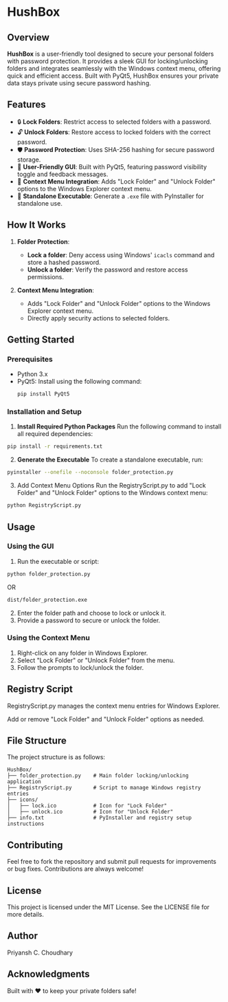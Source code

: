 # HushBox

## Overview
**HushBox** is a user-friendly tool designed to secure your personal folders with password protection. It provides a sleek GUI for locking/unlocking folders and integrates seamlessly with the Windows context menu, offering quick and efficient access. Built with PyQt5, HushBox ensures your private data stays private using secure password hashing.

## Features
- 🔒 **Lock Folders**: Restrict access to selected folders with a password.
- 🔓 **Unlock Folders**: Restore access to locked folders with the correct password.
- 🛡️ **Password Protection**: Uses SHA-256 hashing for secure password storage.
- 🎨 **User-Friendly GUI**: Built with PyQt5, featuring password visibility toggle and feedback messages.
- 📂 **Context Menu Integration**: Adds "Lock Folder" and "Unlock Folder" options to the Windows Explorer context menu.
- 🚀 **Standalone Executable**: Generate a `.exe` file with PyInstaller for standalone use.

## How It Works

1. **Folder Protection**:
   - **Lock a folder**: Deny access using Windows' `icacls` command and store a hashed password.
   - **Unlock a folder**: Verify the password and restore access permissions.

2. **Context Menu Integration**:
   - Adds "Lock Folder" and "Unlock Folder" options to the Windows Explorer context menu.
   - Directly apply security actions to selected folders.

## Getting Started

### Prerequisites
- Python 3.x
- PyQt5: Install using the following command:
  ```bash
  pip install PyQt5
  ```
### Installation and Setup
   1. **Install Required Python Packages**
   Run the following command to install all required dependencies:

```bash
pip install -r requirements.txt
```
   2. **Generate the Executable**
To create a standalone executable, run:

```bash
pyinstaller --onefile --noconsole folder_protection.py
```
3. Add Context Menu Options
Run the RegistryScript.py to add "Lock Folder" and "Unlock Folder" options to the Windows context menu:

```bash
python RegistryScript.py
```
## Usage
### Using the GUI
1. Run the executable or script:
```bash
python folder_protection.py
```
OR
```bash
dist/folder_protection.exe
```
2. Enter the folder path and choose to lock or unlock it.
3. Provide a password to secure or unlock the folder.
### Using the Context Menu
1. Right-click on any folder in Windows Explorer.
2. Select "Lock Folder" or "Unlock Folder" from the menu.
3. Follow the prompts to lock/unlock the folder.

## Registry Script

RegistryScript.py manages the context menu entries for Windows Explorer.

Add or remove "Lock Folder" and "Unlock Folder" options as needed.

## File Structure

The project structure is as follows:

```
HushBox/
├── folder_protection.py    # Main folder locking/unlocking application
├── RegistryScript.py       # Script to manage Windows registry entries
├── icons/
│   ├── lock.ico            # Icon for "Lock Folder"
│   ├── unlock.ico          # Icon for "Unlock Folder"
├── info.txt                # PyInstaller and registry setup instructions
```
## Contributing
Feel free to fork the repository and submit pull requests for improvements or bug fixes. Contributions are always welcome!


## License
This project is licensed under the MIT License. See the LICENSE file for more details.

## Author
Priyansh C. Choudhary

## Acknowledgments
Built with ❤️ to keep your private folders safe!
